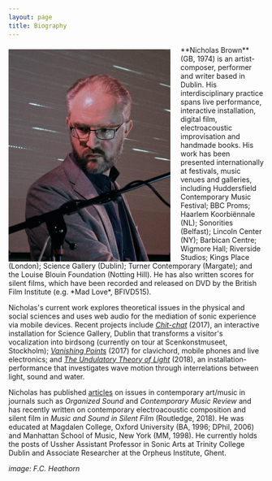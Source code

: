 ```yaml
---
layout: page
title: Biography
---
```

<p><img alt="headshot" src="/images/biog-img_sm.jpg" align="left" style="margin-right: 20px; margin-top: 7px;"></p> **Nicholas Brown** (GB, 1974) is an artist-composer, performer and writer based in Dublin. His interdisciplinary practice spans live performance, interactive installation, digital film, electroacoustic improvisation and handmade books. His work has been presented internationally at festivals, music venues and galleries, including Huddersfield Contemporary Music Festival; BBC Proms; Haarlem Koorbiënnale (NL); Sonorities (Belfast); Lincoln Center (NY); Barbican Centre; Wigmore Hall; Riverside Studios; Kings Place (London); Science Gallery (Dublin); Turner Contemporary (Margate); and the Louise Blouin Foundation (Notting Hill). He has also written scores for silent films, which have been recorded and released on DVD by the British Film Institute (e.g. *Mad Love*, BFIVD515). 

Nicholas's current work explores theoretical issues in the physical and social sciences and uses web audio for the mediation of sonic experience via mobile devices. Recent projects include [*Chit-chat*](/portfolio/chit-chat.html) (2017), an interactive installation for Science Gallery, Dublin that transforms a visitor's vocalization into birdsong (currently on tour at Scenkonstmuseet, Stockholm); [*Vanishing Points*](/portfolio/vanishing.html) (2017) for clavichord, mobile phones and live electronics; and [*The Undulatory Theory of Light*](/portfolio/undulatory.html) (2018), an installation-performance that investigates wave motion through interrelations between light, sound and water. 

Nicholas has published [articles](/writing/articles.html) on issues in contemporary art/music in journals such as *Organized Sound* and *Contemporary Music Review* and has recently written on contemporary electroacoustic composition and silent film in *Music and Sound in Silent Film* (Routledge, 2018). He was educated at Magdalen College, Oxford University (BA, 1996; DPhil, 2006) and Manhattan School of Music, New York (MM, 1998). He currently holds the posts of Ussher Assistant Professor in Sonic Arts at Trinity College Dublin and Associate Researcher at the Orpheus Institute, Ghent. 

*image: F.C. Heathorn*